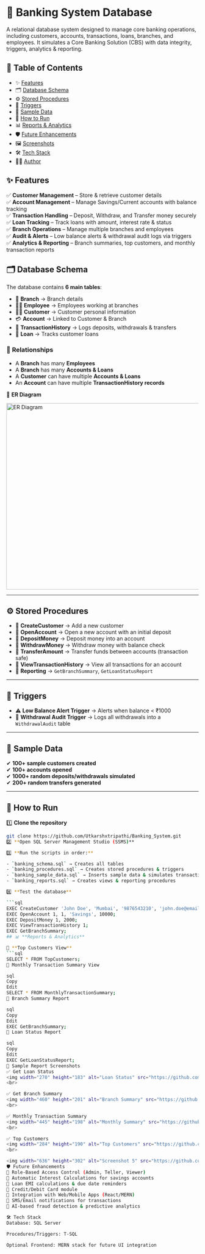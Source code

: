 # 🏦 Banking System Database

A relational database system designed to manage core banking operations, including customers, accounts, transactions, loans, branches, and employees.
It simulates a Core Banking Solution (CBS) with data integrity, triggers, analytics & reporting.

## 📑 Table of Contents  

- ✨ [Features](#-features)  
- 🗂 [Database Schema](#-database-schema)  
- ⚙️ [Stored Procedures](#️-stored-procedures)  
- 🔔 [Triggers](#-triggers)  
- 🧪 [Sample Data](#-sample-data)  
- 🚀 [How to Run](#-how-to-run)  
- 📊 [Reports & Analytics](#-reports--analytics)  
- 🛡 [Future Enhancements](#-future-enhancements)  
- 🖼 [Screenshots](#-screenshots)  
- 🛠 [Tech Stack](#-tech-stack)  
- 👨‍💻 [Author](#-author)  

## ✨ Features  

✅ **Customer Management** – Store & retrieve customer details  
✅ **Account Management** – Manage Savings/Current accounts with balance tracking  
✅ **Transaction Handling** – Deposit, Withdraw, and Transfer money securely  
✅ **Loan Tracking** – Track loans with amount, interest rate & status  
✅ **Branch Operations** – Manage multiple branches and employees  
✅ **Audit & Alerts** – Low balance alerts & withdrawal audit logs via triggers  
✅ **Analytics & Reporting** – Branch summaries, top customers, and monthly transaction reports  

## 🗂 **Database Schema**  

The database contains **6 main tables**:  

- 🏢 **Branch** → Branch details  
- 👨‍💼 **Employee** → Employees working at branches  
- 🙍‍♂️ **Customer** → Customer personal information  
- 💳 **Account** → Linked to Customer & Branch  
- 📜 **TransactionHistory** → Logs deposits, withdrawals & transfers  
- 🏦 **Loan** → Tracks customer loans  

### 🔗 **Relationships**  

- A **Branch** has many **Employees**  
- A **Branch** has many **Accounts & Loans**  
- A **Customer** can have multiple **Accounts & Loans**  
- An **Account** can have multiple **TransactionHistory records**  

📸 **ER Diagram**  

<img width="1114" height="489" alt="ER Diagram" src="https://github.com/user-attachments/assets/d6fe944e-e6ac-4191-ada8-c4968f2c8b42" />  

---

## ⚙️ **Stored Procedures**  

- 🔹 **CreateCustomer** → Add a new customer  
- 🔹 **OpenAccount** → Open a new account with an initial deposit  
- 🔹 **DepositMoney** → Deposit money into an account  
- 🔹 **WithdrawMoney** → Withdraw money with balance check  
- 🔹 **TransferAmount** → Transfer funds between accounts (transaction safe)  
- 🔹 **ViewTransactionHistory** → View all transactions for an account  
- 🔹 **Reporting** → `GetBranchSummary`, `GetLoanStatusReport`  

---

## 🔔 **Triggers**  

- ⚠ **Low Balance Alert Trigger** → Alerts when balance < ₹1000  
- 📝 **Withdrawal Audit Trigger** → Logs all withdrawals into a `WithdrawalAudit` table  

---

## 🧪 **Sample Data**  

✔ **100+ sample customers created**  
✔ **100+ accounts opened**  
✔ **1000+ random deposits/withdrawals simulated**  
✔ **200+ random transfers generated**  

---

## 🚀 **How to Run**  

1️⃣ **Clone the repository**  

```bash
git clone https://github.com/Utkarshxtripathi/Banking_System.git
2️⃣ **Open SQL Server Management Studio (SSMS)**  

3️⃣ **Run the scripts in order:**  

- `banking_schema.sql` → Creates all tables  
- `banking_procedures.sql` → Creates stored procedures & triggers  
- `banking_sample_data.sql` → Inserts sample data & simulates transactions  
- `banking_reports.sql` → Creates views & reporting procedures  

4️⃣ **Test the database**  

```sql
EXEC CreateCustomer 'John Doe', 'Mumbai', '9876543210', 'john.doe@email.com';
EXEC OpenAccount 1, 1, 'Savings', 10000;
EXEC DepositMoney 1, 2000;
EXEC ViewTransactionHistory 1;
EXEC GetBranchSummary;
## 📊 **Reports & Analytics**  

📌 **Top Customers View**  
```sql
SELECT * FROM TopCustomers;
📌 Monthly Transaction Summary View

sql
Copy
Edit
SELECT * FROM MonthlyTransactionSummary;
📌 Branch Summary Report

sql
Copy
Edit
EXEC GetBranchSummary;
📌 Loan Status Report

sql
Copy
Edit
EXEC GetLoanStatusReport;
📸 Sample Report Screenshots
✅ Get Loan Status
<img width="270" height="183" alt="Loan Status" src="https://github.com/user-attachments/assets/a9d5911b-4322-42b4-b735-be6e3c73af96" />
<br>

✅ Get Branch Summary
<img width="460" height="201" alt="Branch Summary" src="https://github.com/user-attachments/assets/db04d18e-600b-4431-956f-100861970b35" />
<br>

✅ Monthly Transaction Summary
<img width="445" height="198" alt="Monthly Summary" src="https://github.com/user-attachments/assets/5465fbc3-a343-4cbe-b0fb-f830db0454d7" />
<br>

✅ Top Customers
<img width="284" height="190" alt="Top Customers" src="https://github.com/user-attachments/assets/ae0cac69-c9d1-4f49-b32a-a263ed9bf406" />
<br>

<img width="636" height="302" alt="Screenshot 5" src="https://github.com/user-attachments/assets/08b27bea-bbc9-45ec-a3b4-d5e36a93e357" /> <br> <img width="736" height="594" alt="Screenshot 6" src="https://github.com/user-attachments/assets/543bd3d5-3305-4791-b4f4-e7146de11f49" />
🛡 Future Enhancements
🚀 Role-Based Access Control (Admin, Teller, Viewer)
🚀 Automatic Interest Calculations for savings accounts
🚀 Loan EMI calculations & due date reminders
🚀 Credit/Debit Card module
🚀 Integration with Web/Mobile Apps (React/MERN)
🚀 SMS/Email notifications for transactions
🚀 AI-based fraud detection & predictive analytics

🛠 Tech Stack
Database: SQL Server

Procedures/Triggers: T-SQL

Optional Frontend: MERN stack for future UI integration

